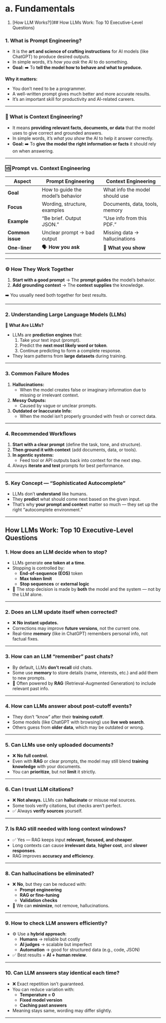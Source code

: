 # **a. Fundamentals**
1. [How LLM Works?](## How LLMs Work: Top 10 Executive-Level Questions)

### 1. What is Prompt Engineering?

- It is the **art and science of crafting instructions** for AI models (like ChatGPT) to produce desired outputs.
- In simple words, it’s *how you ask* the AI to do something.
- **Goal:** ➡️ To **tell the model how to behave and what to produce.**

**Why it matters:**

- You don’t need to be a programmer.
- A well-written prompt gives much better and more accurate results.
- It’s an important skill for productivity and AI-related careers.

---

### 🔹 What is Context Engineering?

- It means **providing relevant facts, documents, or data** that the model uses to give correct and grounded answers.
- In simple words, it’s *what you show* the AI to help it answer correctly.
- **Goal:** ➡️ To **give the model the right information or facts** it should rely on when answering.

---

### 🆚 **Prompt vs. Context Engineering**

| Aspect | Prompt Engineering | Context Engineering |
| --- | --- | --- |
| **Goal** | How to guide the model’s behavior | What info the model should use |
| **Focus** | Wording, structure, examples | Documents, data, tools, memory |
| **Example** | “Be brief. Output JSON.” | “Use info from this PDF.” |
| **Common issue** | Unclear prompt → bad output | Missing data → hallucinations |
| **One-liner** | 🗣️ **How you ask** | 📄 **What you show** |

---

### ⚙️ **How They Work Together**

1. **Start with a good prompt** → The **prompt guides** the model’s behavior.
2. **Add grounding context** → The **context supplies** the knowledge.

➡️ You usually need both together for best results.

---

### **2. Understanding Large Language Models (LLMs)**

**🔹 What Are LLMs?**

- LLMs are **prediction engines** that:
    1. Take your text input (prompt).
    2. Predict the **next most likely word or token**.
    3. Continue predicting to form a complete response.
- They learn patterns from **large datasets** during training.

---

### **3. Common Failure Modes**

1. **Hallucinations:**
    - When the model creates false or imaginary information due to missing or irrelevant context.
2. **Messy Outputs:**
    - Caused by vague or unclear prompts.
3. **Outdated or Inaccurate Info:**
    - When the model isn’t properly grounded with fresh or correct data.

---

### **4. Recommended Workflows**

1. **Start with a clear prompt** (define the task, tone, and structure).
2. **Then ground it with context** (add documents, data, or tools).
3. **In agentic systems:**
    - Feed tool or API outputs back into context for the next step.
4. Always **iterate and test** prompts for best performance.

---

### 5. Key Concept — “Sophisticated Autocomplete”

- LLMs don’t **understand** like humans.
- They **predict** what should come next based on the given input.
- That’s why **your prompt and context** matter so much — they set up the right “autocomplete environment.”

---

## How LLMs Work: Top 10 Executive-Level Questions 

### **1. How does an LLM decide when to stop?**

- LLMs generate **one token at a time**.
- Stopping is controlled by:
    - **End-of-sequence (EOS)** token
    - **Max token limit**
    - **Stop sequences** or **external logic**
- 🧠 The stop decision is made by **both** the model and the system — not by the LLM alone.

---

### **2. Does an LLM update itself when corrected?**

- ❌ **No instant updates.**
- Corrections may improve **future versions**, not the current one.
- Real-time **memory** (like in ChatGPT) remembers personal info, not factual fixes.

---

### **3. How can an LLM “remember” past chats?**

- By default, LLMs **don’t recall** old chats.
- Some use **memory** to store details (name, interests, etc.) and add them to new prompts.
- 🧠 Often powered by **RAG** (Retrieval-Augmented Generation) to include relevant past info.

---

### **4. How can LLMs answer about post-cutoff events?**

- They don’t “know” after their **training cutoff**.
- Some models (like ChatGPT with browsing) use **live web search**.
- Others guess from **older data**, which may be outdated or wrong.

---

### **5. Can LLMs use only uploaded documents?**

- ❌ **No full control.**
- Even with **RAG** or clear prompts, the model may still blend **training knowledge** with your documents.
- You can **prioritize**, but not **limit** it strictly.

---

### **6. Can I trust LLM citations?**

- ❌ **Not always.** LLMs can **hallucinate** or misuse real sources.
- Some tools verify citations, but checks aren’t perfect.
- ✅ Always **verify sources** yourself.

---

### **7. Is RAG still needed with long context windows?**

- ✅ Yes — RAG keeps input **relevant, focused, and cheaper**.
- Long contexts can cause **irrelevant data**, **higher cost**, and **slower responses**.
- RAG improves **accuracy and efficiency**.

---

### **8. Can hallucinations be eliminated?**

- ❌ **No**, but they can be reduced with:
    - **Prompt engineering**
    - **RAG or fine-tuning**
    - **Validation checks**
- 🎯 We can **minimize**, not remove, hallucinations.

---

### **9. How to check LLM answers efficiently?**

- ⚙️ Use a **hybrid approach**:
    - **Humans** → reliable but costly
    - **AI judges** → scalable but imperfect
    - **Automation** → good for structured data (e.g., code, JSON)
- ✅ Best results = **AI + human review**.

---

### **10. Can LLM answers stay identical each time?**

- ❌ Exact repetition isn’t guaranteed.
- You can reduce variation with:
    - **Temperature = 0**
    - **Fixed model version**
    - **Caching past answers**
- Meaning stays same, wording may differ slightly.

---
